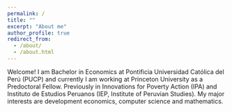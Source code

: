 ```yaml
---
permalink: /
title: ""
excerpt: "About me"
author_profile: true
redirect_from: 
  - /about/
  - /about.html
---
```


Welcome! I am Bachelor in Economics at Pontificia Universidad Católica del Perú (PUCP) and currently I am working at Princeton University as a Predoctoral Fellow. Previously in Innovations for Poverty Action (IPA) and Instituto de Estudios Peruanos (IEP, Institute of Peruvian Studies). My major interests are development economics, computer science and mathematics.

